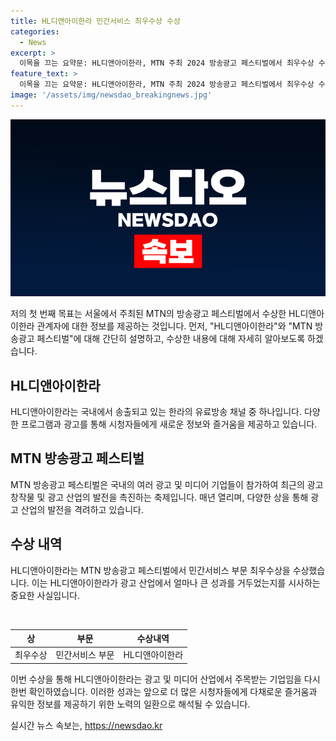 ```yaml
---
title: HL디앤아이한라 민간서비스 최우수상 수상
categories:
  - News
excerpt: >
  이목을 끄는 요약문: HL디앤아이한라, MTN 주최 2024 방송광고 페스티벌에서 최우수상 수상! 임종혁 머니투데이방송 상무와 함께 기념촬영.
feature_text: >
  이목을 끄는 요약문: HL디앤아이한라, MTN 주최 2024 방송광고 페스티벌에서 최우수상 수상! 임종혁 머니투데이방송 상무와 함께 기념촬영.
image: '/assets/img/newsdao_breakingnews.jpg'
---
```


<p><img src="/assets/img/newsdao_breakingnews.jpg" alt="bookingtag 속보" /></p>

<p>저의 첫 번째 목표는 서울에서 주최된 MTN의 방송광고 페스티벌에서 수상한 HL디앤아이한라 관계자에 대한 정보를 제공하는 것입니다. 먼저, "HL디앤아이한라"와 "MTN 방송광고 페스티벌"에 대해 간단히 설명하고, 수상한 내용에 대해 자세히 알아보도록 하겠습니다.</p>

<h2 data-ke-size="size26">HL디앤아이한라</h2>

<p>HL디앤아이한라는 국내에서 송출되고 있는 한라의 유료방송 채널 중 하나입니다. 다양한 프로그램과 광고를 통해 시청자들에게 새로운 정보와 즐거움을 제공하고 있습니다.</p>

<h2 data-ke-size="size26">MTN 방송광고 페스티벌</h2>

<p>MTN 방송광고 페스티벌은 국내의 여러 광고 및 미디어 기업들이 참가하여 최근의 광고 창작물 및 광고 산업의 발전을 촉진하는 축제입니다. 매년 열리며, 다양한 상을 통해 광고 산업의 발전을 격려하고 있습니다.</p>

<h2 data-ke-size="size26">수상 내역</h2>

<p>HL디앤아이한라는 MTN 방송광고 페스티벌에서 민간서비스 부문 최우수상을 수상했습니다. 이는 HL디앤아이한라가 광고 산업에서 얼마나 큰 성과를 거두었는지를 시사하는 중요한 사실입니다.</p>

<p data-ke-size="size16">&nbsp;</p>

<table>
<thead>
<tr>
<th>상</th>
<th>부문</th>
<th>수상내역</th>
</tr>
</thead>
<tbody>
<tr>
<td>최우수상</td>
<td>민간서비스 부문</td>
<td>HL디앤아이한라</td>
</tr>
</tbody>
</table>

<p>이번 수상을 통해 HL디앤아이한라는 광고 및 미디어 산업에서 주목받는 기업임을 다시 한번 확인하였습니다. 이러한 성과는 앞으로 더 많은 시청자들에게 다채로운 즐거움과 유익한 정보를 제공하기 위한 노력의 일환으로 해석될 수 있습니다.</p>
실시간 뉴스 속보는, <a href="https://newsdao.kr" rel="dofollow">https://newsdao.kr</a>


